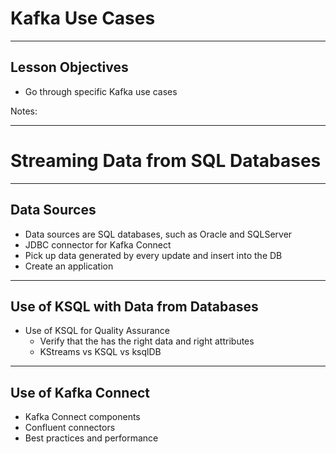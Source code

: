 # Kafka Use Cases


---


## Lesson Objectives

* Go through specific Kafka use cases


Notes: 




---

# Streaming Data from SQL Databases

---

## Data Sources

* Data sources are SQL databases, such as Oracle and SQLServer
* JDBC connector for Kafka Connect
* Pick up data generated by every update and insert into the DB
* Create an application

---

## Use of KSQL with Data from Databases
* Use of KSQL for Quality Assurance
  - Verify that the has the right data and right attributes
  - KStreams vs KSQL vs ksqlDB
  
---

## Use of Kafka Connect
* Kafka Connect components
* Confluent connectors
* Best practices and performance
